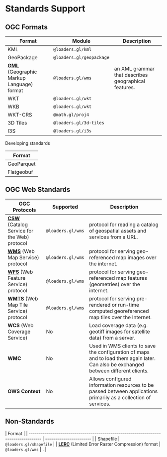 # Standards Support

## OGC Formats

| Format                                                                       | Module                   | Description                                          |
| ---------------------------------------------------------------------------- | ------------------------ | ---------------------------------------------------- |
| KML                                                                          | `@loaders.gl/kml`        |
| GeoPackage                                                                   | `@loaders.gl/geopackage` |
| [**GML**](/docs/modules/wms/formats/gml) (Geographic Markup Language) format | `@loaders.gl/wms`        | an XML grammar that describes geographical features. |
| WKT                                                                          | `@loaders.gl/wkt`        |
| WKB                                                                          | `@loaders.gl/wkt`        |
| WKT-CRS                                                                      | `@math.gl/proj4`         |                                                      |
| 3D Tiles                                                                     | `@loaders.gl/3d-tiles`   |                                                      |
| I3S                                                                          | `@loaders.gl/i3s`        |                                                      |

Developing standards

| Format     |
| ---------- |
| GeoParquet |
| Flatgeobuf |

## OGC Web Standards

| OGC Protocols                                                                   | Supported         | Description                                                                                                                          |
| ------------------------------------------------------------------------------- | ----------------- | ------------------------------------------------------------------------------------------------------------------------------------ |
| [**CSW**](/docs/modules/wms/formats/csw) (Catalog Service for the Web) protocol | `@loaders.gl/wms` | protocol for reading a catalog of geospatial assets and services from a URL.                                                         |
| [**WMS**](/docs/modules/wms/formats/wms) (Web Map Service) protocol             | `@loaders.gl/wms` | protocol for serving geo-referenced map images over the internet.                                                                    |
| [**WFS**](/docs/modules/wms/formats/wfs) (Web Feature Service) protocol         | `@loaders.gl/wms` | protocol for serving geo-referenced map features (geometries) over the internet.                                                     |
| [**WMTS**](/docs/modules/wms/formats/wmts) (Web Map Tile Service) protocol      | `@loaders.gl/wms` | protocol for serving pre-rendered or run-time computed georeferenced map tiles over the Internet.                                    |
| **WCS** (Web Coverage Service)                                                  | No                | Load coverage data (e.g. geotiff images for satellite data) from a server.                                                           |
| **WMC**                                                                         | No                | Used in WMS clients to save the configuration of maps and to load them again later. Can also be exchanged between different clients. |
| **OWS Context**                                                                 | No                | Allows configured information resources to be passed between applications primarily as a collection of services.                     |


## Non-Standards

| Format                                                                               |
| ------------------------------------------------------------------------------------ | ----------------------- |
| Shapefile                                                                            | `@loaders.gl/shapefile` |
| [**LERC**](/docs/modules/wms/formats/lerc) (Limited Error Raster Compression) format | `@loaders.gl/wms`       | . |
